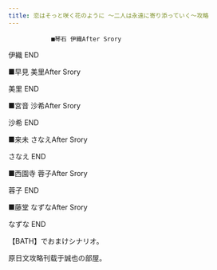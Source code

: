 ```yaml
---
title: 恋はそっと咲く花のように ～二人は永遠に寄り添っていく～攻略
---
```


                ■琴石 伊織After Srory



伊織 END



■早見 美里After Srory



美里 END



■宮音 沙希After Srory



沙希 END



■来未 さなえAfter Srory



さなえ END



■西園寺 蓉子After Srory



蓉子 END



■藤堂 なずなAfter Srory



なずな END



【BATH】でおまけシナリオ。



原日文攻略刊载于誠也の部屋。


              
